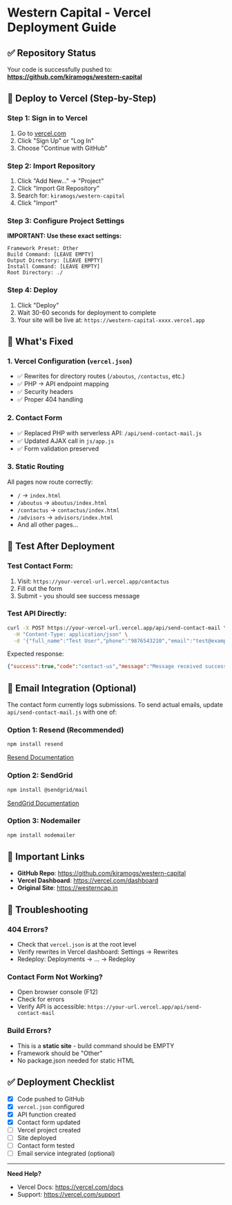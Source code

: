 # Western Capital - Vercel Deployment Guide

## ✅ Repository Status
Your code is successfully pushed to: **https://github.com/kiramogs/western-capital**

## 🚀 Deploy to Vercel (Step-by-Step)

### Step 1: Sign in to Vercel
1. Go to [vercel.com](https://vercel.com)
2. Click "Sign Up" or "Log In"
3. Choose "Continue with GitHub"

### Step 2: Import Repository
1. Click "Add New..." → "Project"
2. Click "Import Git Repository"
3. Search for: `kiramogs/western-capital`
4. Click "Import"

### Step 3: Configure Project Settings
**IMPORTANT: Use these exact settings:**

```
Framework Preset: Other
Build Command: [LEAVE EMPTY]
Output Directory: [LEAVE EMPTY]
Install Command: [LEAVE EMPTY]
Root Directory: ./
```

### Step 4: Deploy
1. Click "Deploy"
2. Wait 30-60 seconds for deployment to complete
3. Your site will be live at: `https://western-capital-xxxx.vercel.app`

## 🔧 What's Fixed

### 1. **Vercel Configuration** (`vercel.json`)
- ✅ Rewrites for directory routes (`/aboutus`, `/contactus`, etc.)
- ✅ PHP → API endpoint mapping
- ✅ Security headers
- ✅ Proper 404 handling

### 2. **Contact Form** 
- ✅ Replaced PHP with serverless API: `/api/send-contact-mail.js`
- ✅ Updated AJAX call in `js/app.js`
- ✅ Form validation preserved

### 3. **Static Routing**
All pages now route correctly:
- `/` → `index.html`
- `/aboutus` → `aboutus/index.html`
- `/contactus` → `contactus/index.html`
- `/advisors` → `advisors/index.html`
- And all other pages...

## 🧪 Test After Deployment

### Test Contact Form:
1. Visit: `https://your-vercel-url.vercel.app/contactus`
2. Fill out the form
3. Submit - you should see success message

### Test API Directly:
```bash
curl -X POST https://your-vercel-url.vercel.app/api/send-contact-mail \
  -H "Content-Type: application/json" \
  -d '{"full_name":"Test User","phone":"9876543210","email":"test@example.com","message":"Hello"}'
```

Expected response:
```json
{"success":true,"code":"contact-us","message":"Message received successfully. We will contact you soon!"}
```

## 📧 Email Integration (Optional)

The contact form currently logs submissions. To send actual emails, update `api/send-contact-mail.js` with one of:

### Option 1: Resend (Recommended)
```bash
npm install resend
```
[Resend Documentation](https://resend.com/docs)

### Option 2: SendGrid
```bash
npm install @sendgrid/mail
```
[SendGrid Documentation](https://docs.sendgrid.com)

### Option 3: Nodemailer
```bash
npm install nodemailer
```

## 🔗 Important Links

- **GitHub Repo**: https://github.com/kiramogs/western-capital
- **Vercel Dashboard**: https://vercel.com/dashboard
- **Original Site**: https://westerncap.in

## 🐛 Troubleshooting

### 404 Errors?
- Check that `vercel.json` is at the root level
- Verify rewrites in Vercel dashboard: Settings → Rewrites
- Redeploy: Deployments → ... → Redeploy

### Contact Form Not Working?
- Open browser console (F12)
- Check for errors
- Verify API is accessible: `https://your-url.vercel.app/api/send-contact-mail`

### Build Errors?
- This is a **static site** - build command should be EMPTY
- Framework should be "Other"
- No package.json needed for static HTML

## ✅ Deployment Checklist

- [x] Code pushed to GitHub
- [x] `vercel.json` configured
- [x] API function created
- [x] Contact form updated
- [ ] Vercel project created
- [ ] Site deployed
- [ ] Contact form tested
- [ ] Email service integrated (optional)

---

**Need Help?** 
- Vercel Docs: https://vercel.com/docs
- Support: https://vercel.com/support

